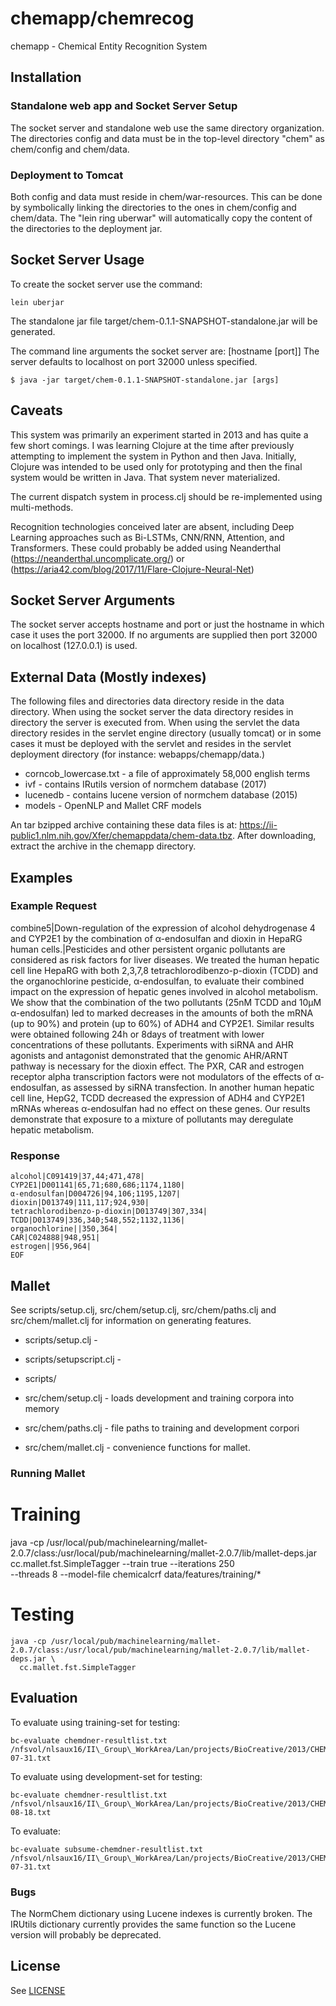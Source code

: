 # chemapp/chemrecog

chemapp - Chemical Entity Recognition System

## Installation

### Standalone web app and Socket Server Setup

The socket server and standalone web use the same directory
organization.  The directories config and data must be in the
top-level directory "chem" as chem/config and chem/data.

### Deployment to Tomcat

Both config and data must reside in chem/war-resources.  This can be
done by symbolically linking the directories to the ones in
chem/config and chem/data.  The "lein ring uberwar" will automatically
copy the content of the directories to the deployment jar.

## Socket Server Usage

To create the socket server use the command:

    lein uberjar

The standalone jar file target/chem-0.1.1-SNAPSHOT-standalone.jar will
be generated.

The command line arguments the socket server are: [hostname [port]]
The server defaults to localhost on port 32000 unless specified.

    $ java -jar target/chem-0.1.1-SNAPSHOT-standalone.jar [args]

## Caveats

This system was primarily an experiment started in 2013 and has quite
a few short comings.   I was learning Clojure at the time after
previously attempting to implement the system in Python and then
Java.   Initially, Clojure was intended to be used only for
prototyping and then the final system would be written in Java.  That
system never materialized.

The current dispatch system in process.clj should be re-implemented
using multi-methods.

Recognition technologies conceived later are absent, including Deep
Learning approaches such as Bi-LSTMs, CNN/RNN, Attention, and
Transformers.  These could probably be added using Neanderthal
(https://neanderthal.uncomplicate.org/) or
(https://aria42.com/blog/2017/11/Flare-Clojure-Neural-Net)

## Socket Server Arguments

The socket server accepts hostname and port or just the hostname in
which case it uses the port 32000.  If no arguments are supplied then
port 32000 on localhost (127.0.0.1) is used.

## External Data (Mostly indexes)

The following files and directories data directory reside in the data
directory.  When using the socket server the data directory resides in
directory the server is executed from.  When using the servlet the
data directory resides in the servlet engine directory (usually
tomcat) or in some cases it must be deployed with the servlet and
resides in the servlet deployment directory (for instance:
webapps/chemapp/data.)

+ corncob_lowercase.txt  - a file of approximately 58,000 english terms
+ ivf       - contains IRutils version of normchem database (2017)
+ lucenedb  - contains lucene version of normchem database (2015)
+ models    - OpenNLP and Mallet CRF models

An tar bzipped archive containing these 
data files is at:
https://ii-public1.nlm.nih.gov/Xfer/chemappdata/chem-data.tbz.  After
downloading, extract the archive in the chemapp directory.

## Examples

### Example Request

combine5|Down-regulation of the expression of alcohol dehydrogenase 4 and CYP2E1 by the combination of α-endosulfan and dioxin in HepaRG human cells.|Pesticides and other persistent organic pollutants are considered as risk factors for liver diseases. We treated the human hepatic cell line HepaRG with both 2,3,7,8 tetrachlorodibenzo-p-dioxin (TCDD) and the organochlorine pesticide, α-endosulfan, to evaluate their combined impact on the expression of hepatic genes involved in alcohol metabolism. We show that the combination of the two pollutants (25nM TCDD and 10μM α-endosulfan) led to marked decreases in the amounts of both the mRNA (up to 90%) and protein (up to 60%) of ADH4 and CYP2E1. Similar results were obtained following 24h or 8days of treatment with lower concentrations of these pollutants. Experiments with siRNA and AHR agonists and antagonist demonstrated that the genomic AHR/ARNT pathway is necessary for the dioxin effect. The PXR, CAR and estrogen receptor alpha transcription factors were not modulators of the effects of α-endosulfan, as assessed by siRNA transfection. In another human hepatic cell line, HepG2, TCDD decreased the expression of ADH4 and CYP2E1 mRNAs whereas α-endosulfan had no effect on these genes. Our results demonstrate that exposure to a mixture of pollutants may deregulate hepatic metabolism.

### Response

    alcohol|C091419|37,44;471,478|
    CYP2E1|D001141|65,71;680,686;1174,1180|
    α-endosulfan|D004726|94,106;1195,1207|
    dioxin|D013749|111,117;924,930|
    tetrachlorodibenzo-p-dioxin|D013749|307,334|
    TCDD|D013749|336,340;548,552;1132,1136|
    organochlorine||350,364|
    CAR|C024888|948,951|
    estrogen||956,964|
    EOF

## Mallet

See scripts/setup.clj, src/chem/setup.clj, src/chem/paths.clj and 
src/chem/mallet.clj for information on generating features.

+ scripts/setup.clj       -
+ scripts/setupscript.clj -
+ scripts/

+ src/chem/setup.clj      - loads development and training corpora into memory
+ src/chem/paths.clj      - file paths to training and development corpori
+ src/chem/mallet.clj     - convenience functions for mallet.


### Running Mallet 

Training
========

java -cp /usr/local/pub/machinelearning/mallet-2.0.7/class:/usr/local/pub/machinelearning/mallet-2.0.7/lib/mallet-deps.jar \
    cc.mallet.fst.SimpleTagger --train true --iterations 250 \
    --threads 8 --model-file chemicalcrf data/features/training/*

Testing
=======

    java -cp /usr/local/pub/machinelearning/mallet-2.0.7/class:/usr/local/pub/machinelearning/mallet-2.0.7/lib/mallet-deps.jar \
      cc.mallet.fst.SimpleTagger

## Evaluation

To evaluate using training-set for testing:

    bc-evaluate chemdner-resultlist.txt /nfsvol/nlsaux16/II\_Group\_WorkArea/Lan/projects/BioCreative/2013/CHEMDNER\_TRAIN\_V01/cdi\_ann\_training\_13-07-31.txt

To evaluate using development-set for testing:

    bc-evaluate chemdner-resultlist.txt /nfsvol/nlsaux16/II\_Group\_WorkArea/Lan/projects/BioCreative/2013/CHEMDNER\_DEVELOPMENT\_V02/cdi\_ann\_development_13-08-18.txt

To evaluate:

    bc-evaluate subsume-chemdner-resultlist.txt /nfsvol/nlsaux16/II\_Group\_WorkArea/Lan/projects/BioCreative/2013/CHEMDNER\_TRAIN\_V01/cdi\_ann\_training_13-07-31.txt

  
### Bugs

The NormChem dictionary using Lucene indexes is currently broken.  The
IRUtils dictionary currently provides the same function so the Lucene
version will probably be deprecated.

## License

See [LICENSE](LICENSE.md)
